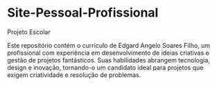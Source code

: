 # Site-Pessoal-Profissional
Projeto Escolar

Este repositório contém o currículo de Edgard Angelo Soares Filho, um profissional com experiência em desenvolvimento de ideias criativas e gestão de projetos fantásticos. Suas habilidades abrangem tecnologia, design e inovação, tornando-o um candidato ideal para projetos que exigem criatividade e resolução de problemas.
